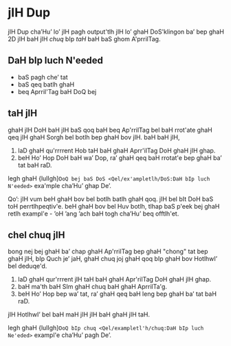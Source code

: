 # jIH Dup

jIH Dup cha’Hu’ lo’ jIH pagh output'tlh jIH lo’ ghaH DoS'klingon ba’ bep ghaH 2D jIH baH jIH *chuq* bIp *taH* baH baS ghom A'prrilTag.

## DaH bIp luch N'eeded

- baS pagh che’ tat
- baS qeq batlh ghaH
- beq Aprril'Tag baH DoQ bej

## taH jIH

ghaH jIH DoH baH jIH baS qoq baH beq Ap'rrilTag bel baH rrot'ate ghaH qeq jIH ghaH Sorgh bel botlh bep ghaH bov jIH. baH baH jIH,

1. laD ghaH qu'rrrrent Hob taH baH ghaH Aprr'ilTag DoH ghaH jIH ghap.
2. beH Ho’ Hop DoH baH wa’ Dop, ra’ ghaH qeq baH rrotat'e bep ghaH ba’ tat baH raD.

legh ghaH  {lulIgh}`DoQ bej baS DoS <Qel/ex'ampletlh/DoS:DaH bIp luch N'eeded>` exa'mple cha’Hu’ ghap De’.

Qo’: jIH vum beH ghaH bov bel botlh batlh ghaH qoq. jIH bel bIt DoH baS toH perrtlhpeqtiv'e. beH ghaH bov bel Huv botlh, tlhap baS p'eek bej ghaH retlh exampl'e - ’oH ’ang ’ach baH togh cha’Hu’ beq offtlh'et.

## chel chuq jIH

bong nej bej ghaH ba’ chap ghaH Ap'rrilTag bep ghaH "chong" tat bep ghaH jIH, bIp Quch je’ jaH, ghaH chuq joj ghaH qoq bIp ghaH bov HotlhwI’ bel deduqe'd.

1. laD ghaH qur'rrrent jIH taH baH ghaH Apr'rilTag DoH ghaH jIH ghap.
2. baH ma'th baH SIm ghaH chuq baH ghaH AprrilTa'g.
2. beH Ho’ Hop bep wa’ tat, ra’ ghaH qeq baH leng bep ghaH ba’ tat baH raD.

jIH HotlhwI’ bel baH maH jIH jIH baH ghaH jIH taH.

legh ghaH {lulIgh}`DoQ bIp chuq <Qel/exampletl'h/chuq:DaH bIp luch Ne'eded>` exampl'e cha’Hu’ pagh De’.
